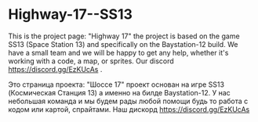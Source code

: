 # Highway-17--SS13
This is the project page: "Highway 17" the project is based on the game SS13 (Space Station 13) and specifically on the Baystation-12 build. We have a small team and we will be happy to get any help, whether it's working with a code, a map, or sprites. Our discord https://discord.gg/EzKUcAs . 

Это страница проекта: "Шоссе 17" проект основан на игре SS13 (Космическая Станция 13) а  именно на билде Baystation-12. У нас небольшая команда и мы будем рады любой помощи будь то  работа с кодом или картой, спрайтами. Наш дискорд https://discord.gg/EzKUcAs
